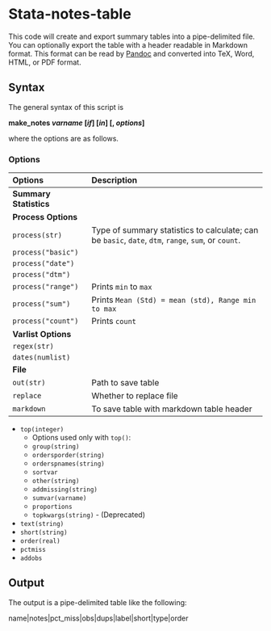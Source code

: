 # Stata-notes-table

This code will create and export summary tables into a pipe-delimited file. You can optionally export the table with a header readable in Markdown format. This format can be read by [Pandoc](http://pandoc.org/MANUAL.html#tables) and converted into TeX, Word, HTML, or PDF format.

## Syntax

The general syntax of this script is

**make_notes _varname_ [_if_] [_in_] [, _options_]**

where the options are as follows.

### Options

| Options                | Description                                                             |
|:-----------------------|:------------------------------------------------------------------------|
| **Summary Statistics** |                                                                         |
| **Process Options**    |                                                                         |
| `process(str)`         | Type of summary statistics to calculate; can be `basic`, `date`, `dtm`, `range`, `sum`, or `count`. |
| `process("basic")`     |                                                                         |
| `process("date")`      |                                                                         |
| `process("dtm")`       |                                                                         |
| `process("range")`     | Prints `min` to `max`                                                   |
| `process("sum")`       | Prints `Mean (Std) = mean (std), Range min to max`                      |
| `process("count")`     | Prints `count`                                                          |
| **Varlist Options**    |                                                                         |
| `regex(str)`           |                                                                         |
| `dates(numlist)`       |                                                                         |
| **File**               |                                                                         |
| `out(str)`             | Path to save table                                                      |
| `replace`              | Whether to replace file                                                 |
| `markdown`             | To save table with markdown table header                                |

- `top(integer)`
    - Options used only with `top()`:
    - `group(string)`
    - `ordersporder(string)`
    - `orderspnames(string)`
    - `sortvar`
    - `other(string)`
    - `addmissing(string)`
    - `sumvar(varname)`
    - `proportions`
    - `topkwargs(string)` - (Deprecated)
- `text(string)`
- `short(string)`
- `order(real)`
- `pctmiss`
- `addobs`

## Output

The output is a pipe-delimited table like the following:

name|notes|pct_miss|obs|dups|label|short|type|order

